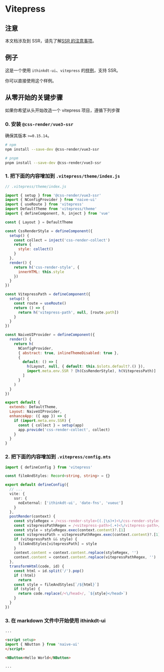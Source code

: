# Vitepress

## 注意

本文档涉及到 SSR，请先了解[SSR 的注意事项](ssr#注意)。

## 例子

这是一个使用 `ithinkdt-ui`、`vitepress` 的[样例](https://github.com/07akioni/ithinkdt-ui-vitepress-demo)，支持 SSR。

你可以直接使用这个样例。

## 从零开始的关键步骤

如果你希望从头开始改造一个 vitepress 项目，遵循下列步骤

### 0. 安装 `@css-render/vue3-ssr`

确保其版本 `>=0.15.14`。

```bash
# npm
npm install --save-dev @css-render/vue3-ssr

# pnpm
pnpm install --save-dev @css-render/vue3-ssr
```

### 1. 把下面的内容增加到 `.vitepress/theme/index.js`

```js
// .vitepress/theme/index.js

import { setup } from '@css-render/vue3-ssr'
import { NConfigProvider } from 'naive-ui'
import { useRoute } from 'vitepress'
import DefaultTheme from 'vitepress/theme'
import { defineComponent, h, inject } from 'vue'

const { Layout } = DefaultTheme

const CssRenderStyle = defineComponent({
  setup() {
    const collect = inject('css-render-collect')
    return {
      style: collect()
    }
  },
  render() {
    return h('css-render-style', {
      innerHTML: this.style
    })
  }
})

const VitepressPath = defineComponent({
  setup() {
    const route = useRoute()
    return () => {
      return h('vitepress-path', null, [route.path])
    }
  }
})

const NaiveUIProvider = defineComponent({
  render() {
    return h(
      NConfigProvider,
      { abstract: true, inlineThemeDisabled: true },
      {
        default: () => [
          h(Layout, null, { default: this.$slots.default?.() }),
          import.meta.env.SSR ? [h(CssRenderStyle), h(VitepressPath)] : null
        ]
      }
    )
  }
})

export default {
  extends: DefaultTheme,
  Layout: NaiveUIProvider,
  enhanceApp: ({ app }) => {
    if (import.meta.env.SSR) {
      const { collect } = setup(app)
      app.provide('css-render-collect', collect)
    }
  }
}
```

### 2. 把下面的内容增加到 `.vitepress/config.mts`

```ts
import { defineConfig } from 'vitepress'

const fileAndStyles: Record<string, string> = {}

export default defineConfig({
  // ...
  vite: {
    ssr: {
      noExternal: ['ithinkdt-ui', 'date-fns', 'vueuc']
    }
  },
  postRender(context) {
    const styleRegex = /<css-render-style>((.|\s)+)<\/css-render-style>/
    const vitepressPathRegex = /<vitepress-path>(.+)<\/vitepress-path>/
    const style = styleRegex.exec(context.content)?.[1]
    const vitepressPath = vitepressPathRegex.exec(context.content)?.[1]
    if (vitepressPath && style) {
      fileAndStyles[vitepressPath] = style
    }
    context.content = context.content.replace(styleRegex, '')
    context.content = context.content.replace(vitepressPathRegex, '')
  },
  transformHtml(code, id) {
    const html = id.split('/').pop()
    if (!html)
      return
    const style = fileAndStyles[`/${html}`]
    if (style) {
      return code.replace(/<\/head>/, `${style}</head>`)
    }
  }
})
```

### 3. 在 markdown 文件中开始使用 ithinkdt-ui

```md
...

<script setup>
import { NButton } from 'naive-ui'
</script>

<NButton>Hello World</NButton>

...
```
